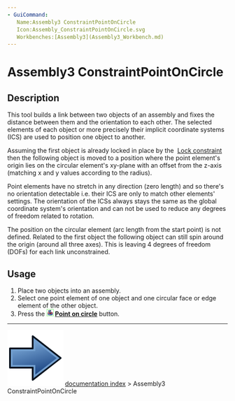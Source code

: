 ```yaml
---
- GuiCommand:
   Name:Assembly3 ConstraintPointOnCircle
   Icon:Assembly_ConstraintPointOnCircle.svg
   Workbenches:[Assembly3](Assembly3_Workbench.md)
---
```


# Assembly3 ConstraintPointOnCircle

## Description

This tool builds a link between two objects of an assembly and fixes the distance between them and the orientation to each other. The selected elements of each object or more precisely their implicit coordinate systems (ICS) are used to position one object to another.

Assuming the first object is already locked in place by the <img alt="" src=images/Assembly_ConstraintLock.svg‎‎  style="width:24px;"> [Lock constraint](Assembly3_ConstraintLock.md) then the following object is moved to a position where the point element\'s origin lies on the circular element\'s xy-plane with an offset from the z-axis (matching x and y values according to the radius).

Point elements have no stretch in any direction (zero length) and so there\'s no orientation detectable i.e. their ICS are only to match other elements\' settings. The orientation of the ICSs always stays the same as the global coordinate system\'s orientation and can not be used to reduce any degrees of freedom related to rotation.

The position on the circular element (arc length from the start point) is not defined. Related to the first object the following object can still spin around the origin (around all three axes). This is leaving 4 degrees of freedom (DOFs) for each link unconstrained.

## Usage

1.  Place two objects into an assembly.
2.  Select one point element of one object and one circular face or edge element of the other object.
3.  Press the **<img src="images/Assembly_ConstraintPointOnCircle.svg" width=16px> [Point on circle](Assembly3_ConstraintPointOnCircle.md)** button.



---
![](images/Button_right.svg) [documentation index](../README.md) > Assembly3 ConstraintPointOnCircle
